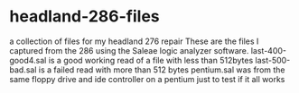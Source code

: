 # headland-286-files
a collection of files for my headland 276 repair
These are the files I captured from the 286 using the Saleae logic analyzer software.
last-400-good4.sal is a good working read of a file with less than 512bytes
last-500-bad.sal is a failed read with more than 512 bytes
pentium.sal was from the same floppy drive and ide controller on a pentium just to test if it all works
